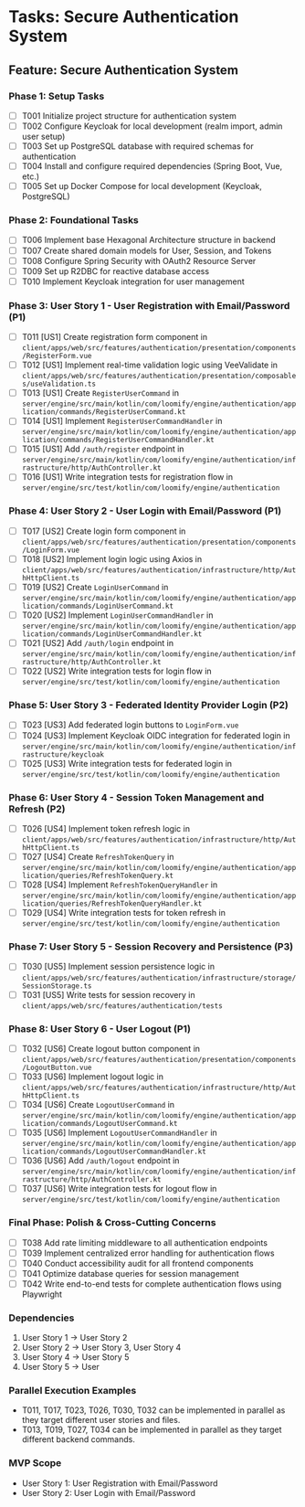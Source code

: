 # Tasks: Secure Authentication System

## Feature: Secure Authentication System

### Phase 1: Setup Tasks

- [ ] T001 Initialize project structure for authentication system
- [ ] T002 Configure Keycloak for local development (realm import, admin user setup)
- [ ] T003 Set up PostgreSQL database with required schemas for authentication
- [ ] T004 Install and configure required dependencies (Spring Boot, Vue, etc.)
- [ ] T005 Set up Docker Compose for local development (Keycloak, PostgreSQL)

### Phase 2: Foundational Tasks

- [ ] T006 Implement base Hexagonal Architecture structure in backend
- [ ] T007 Create shared domain models for User, Session, and Tokens
- [ ] T008 Configure Spring Security with OAuth2 Resource Server
- [ ] T009 Set up R2DBC for reactive database access
- [ ] T010 Implement Keycloak integration for user management

### Phase 3: User Story 1 - User Registration with Email/Password (P1)

- [ ] T011 [US1] Create registration form component in `client/apps/web/src/features/authentication/presentation/components/RegisterForm.vue`
- [ ] T012 [US1] Implement real-time validation logic using VeeValidate in `client/apps/web/src/features/authentication/presentation/composables/useValidation.ts`
- [ ] T013 [US1] Create `RegisterUserCommand` in `server/engine/src/main/kotlin/com/loomify/engine/authentication/application/commands/RegisterUserCommand.kt`
- [ ] T014 [US1] Implement `RegisterUserCommandHandler` in `server/engine/src/main/kotlin/com/loomify/engine/authentication/application/commands/RegisterUserCommandHandler.kt`
- [ ] T015 [US1] Add `/auth/register` endpoint in `server/engine/src/main/kotlin/com/loomify/engine/authentication/infrastructure/http/AuthController.kt`
- [ ] T016 [US1] Write integration tests for registration flow in `server/engine/src/test/kotlin/com/loomify/engine/authentication`

### Phase 4: User Story 2 - User Login with Email/Password (P1)

- [ ] T017 [US2] Create login form component in `client/apps/web/src/features/authentication/presentation/components/LoginForm.vue`
- [ ] T018 [US2] Implement login logic using Axios in `client/apps/web/src/features/authentication/infrastructure/http/AuthHttpClient.ts`
- [ ] T019 [US2] Create `LoginUserCommand` in `server/engine/src/main/kotlin/com/loomify/engine/authentication/application/commands/LoginUserCommand.kt`
- [ ] T020 [US2] Implement `LoginUserCommandHandler` in `server/engine/src/main/kotlin/com/loomify/engine/authentication/application/commands/LoginUserCommandHandler.kt`
- [ ] T021 [US2] Add `/auth/login` endpoint in `server/engine/src/main/kotlin/com/loomify/engine/authentication/infrastructure/http/AuthController.kt`
- [ ] T022 [US2] Write integration tests for login flow in `server/engine/src/test/kotlin/com/loomify/engine/authentication`

### Phase 5: User Story 3 - Federated Identity Provider Login (P2)

- [ ] T023 [US3] Add federated login buttons to `LoginForm.vue`
- [ ] T024 [US3] Implement Keycloak OIDC integration for federated login in `server/engine/src/main/kotlin/com/loomify/engine/authentication/infrastructure/keycloak`
- [ ] T025 [US3] Write integration tests for federated login in `server/engine/src/test/kotlin/com/loomify/engine/authentication`

### Phase 6: User Story 4 - Session Token Management and Refresh (P2)

- [ ] T026 [US4] Implement token refresh logic in `client/apps/web/src/features/authentication/infrastructure/http/AuthHttpClient.ts`
- [ ] T027 [US4] Create `RefreshTokenQuery` in `server/engine/src/main/kotlin/com/loomify/engine/authentication/application/queries/RefreshTokenQuery.kt`
- [ ] T028 [US4] Implement `RefreshTokenQueryHandler` in `server/engine/src/main/kotlin/com/loomify/engine/authentication/application/queries/RefreshTokenQueryHandler.kt`
- [ ] T029 [US4] Write integration tests for token refresh in `server/engine/src/test/kotlin/com/loomify/engine/authentication`

### Phase 7: User Story 5 - Session Recovery and Persistence (P3)

- [ ] T030 [US5] Implement session persistence logic in `client/apps/web/src/features/authentication/infrastructure/storage/SessionStorage.ts`
- [ ] T031 [US5] Write tests for session recovery in `client/apps/web/src/features/authentication/tests`

### Phase 8: User Story 6 - User Logout (P1)

- [ ] T032 [US6] Create logout button component in `client/apps/web/src/features/authentication/presentation/components/LogoutButton.vue`
- [ ] T033 [US6] Implement logout logic in `client/apps/web/src/features/authentication/infrastructure/http/AuthHttpClient.ts`
- [ ] T034 [US6] Create `LogoutUserCommand` in `server/engine/src/main/kotlin/com/loomify/engine/authentication/application/commands/LogoutUserCommand.kt`
- [ ] T035 [US6] Implement `LogoutUserCommandHandler` in `server/engine/src/main/kotlin/com/loomify/engine/authentication/application/commands/LogoutUserCommandHandler.kt`
- [ ] T036 [US6] Add `/auth/logout` endpoint in `server/engine/src/main/kotlin/com/loomify/engine/authentication/infrastructure/http/AuthController.kt`
- [ ] T037 [US6] Write integration tests for logout flow in `server/engine/src/test/kotlin/com/loomify/engine/authentication`

### Final Phase: Polish & Cross-Cutting Concerns

- [ ] T038 Add rate limiting middleware to all authentication endpoints
- [ ] T039 Implement centralized error handling for authentication flows
- [ ] T040 Conduct accessibility audit for all frontend components
- [ ] T041 Optimize database queries for session management
- [ ] T042 Write end-to-end tests for complete authentication flows using Playwright

### Dependencies

1. User Story 1 → User Story 2
2. User Story 2 → User Story 3, User Story 4
3. User Story 4 → User Story 5
4. User Story 5 → User

### Parallel Execution Examples

- T011, T017, T023, T026, T030, T032 can be implemented in parallel as they target different user stories and files.
- T013, T019, T027, T034 can be implemented in parallel as they target different backend commands.

### MVP Scope

- User Story 1: User Registration with Email/Password
- User Story 2: User Login with Email/Password
